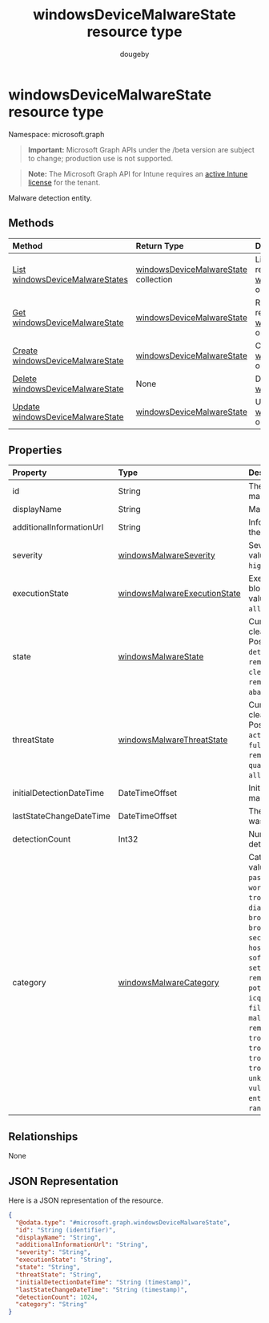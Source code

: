 ﻿---
title: "windowsDeviceMalwareState resource type"
description: "Malware detection entity."
author: "dougeby"
localization_priority: Normal
ms.prod: "intune"
doc_type: resourcePageType
---

# windowsDeviceMalwareState resource type

Namespace: microsoft.graph

> **Important:** Microsoft Graph APIs under the /beta version are subject to change; production use is not supported.

> **Note:** The Microsoft Graph API for Intune requires an [active Intune license](https://go.microsoft.com/fwlink/?linkid=839381) for the tenant.

Malware detection entity.

## Methods

| Method                                                                                        | Return Type                                                                                      | Description                                                                                                                             |
| :-------------------------------------------------------------------------------------------- | :----------------------------------------------------------------------------------------------- | :-------------------------------------------------------------------------------------------------------------------------------------- |
| [List windowsDeviceMalwareStates](../api/intune-devices-windowsdevicemalwarestate-list.md)    | [windowsDeviceMalwareState](../resources/intune-devices-windowsdevicemalwarestate.md) collection | List properties and relationships of the [windowsDeviceMalwareState](../resources/intune-devices-windowsdevicemalwarestate.md) objects. |
| [Get windowsDeviceMalwareState](../api/intune-devices-windowsdevicemalwarestate-get.md)       | [windowsDeviceMalwareState](../resources/intune-devices-windowsdevicemalwarestate.md)            | Read properties and relationships of the [windowsDeviceMalwareState](../resources/intune-devices-windowsdevicemalwarestate.md) object.  |
| [Create windowsDeviceMalwareState](../api/intune-devices-windowsdevicemalwarestate-create.md) | [windowsDeviceMalwareState](../resources/intune-devices-windowsdevicemalwarestate.md)            | Create a new [windowsDeviceMalwareState](../resources/intune-devices-windowsdevicemalwarestate.md) object.                              |
| [Delete windowsDeviceMalwareState](../api/intune-devices-windowsdevicemalwarestate-delete.md) | None                                                                                             | Deletes a [windowsDeviceMalwareState](../resources/intune-devices-windowsdevicemalwarestate.md).                                        |
| [Update windowsDeviceMalwareState](../api/intune-devices-windowsdevicemalwarestate-update.md) | [windowsDeviceMalwareState](../resources/intune-devices-windowsdevicemalwarestate.md)            | Update the properties of a [windowsDeviceMalwareState](../resources/intune-devices-windowsdevicemalwarestate.md) object.                |

## Properties

| Property                 | Type                                                                                        | Description                                                                                                                                                                                                                                                                                                                                                                                                                                                                                                                                                                                                                                                                                                                                                                                                                                                                           |
| :----------------------- | :------------------------------------------------------------------------------------------ | :------------------------------------------------------------------------------------------------------------------------------------------------------------------------------------------------------------------------------------------------------------------------------------------------------------------------------------------------------------------------------------------------------------------------------------------------------------------------------------------------------------------------------------------------------------------------------------------------------------------------------------------------------------------------------------------------------------------------------------------------------------------------------------------------------------------------------------------------------------------------------------ |
| id                       | String                                                                                      | The unique Identifier. This is malware id.                                                                                                                                                                                                                                                                                                                                                                                                                                                                                                                                                                                                                                                                                                                                                                                                                                            |
| displayName              | String                                                                                      | Malware name                                                                                                                                                                                                                                                                                                                                                                                                                                                                                                                                                                                                                                                                                                                                                                                                                                                                          |
| additionalInformationUrl | String                                                                                      | Information URL to learn more about the malware                                                                                                                                                                                                                                                                                                                                                                                                                                                                                                                                                                                                                                                                                                                                                                                                                                       |
| severity                 | [windowsMalwareSeverity](../resources/intune-devices-windowsmalwareseverity.md)             | Severity of the malware. Possible values are: `unknown`, `low`, `moderate`, `high`, `severe`.                                                                                                                                                                                                                                                                                                                                                                                                                                                                                                                                                                                                                                                                                                                                                                                         |
| executionState           | [windowsMalwareExecutionState](../resources/intune-devices-windowsmalwareexecutionstate.md) | Execution status of the malware like blocked/executing etc. Possible values are: `unknown`, `blocked`, `allowed`, `running`, `notRunning`.                                                                                                                                                                                                                                                                                                                                                                                                                                                                                                                                                                                                                                                                                                                                            |
| state                    | [windowsMalwareState](../resources/intune-devices-windowsmalwarestate.md)                   | Current status of the malware like cleaned/quarantined/allowed etc. Possible values are: `unknown`, `detected`, `cleaned`, `quarantined`, `removed`, `allowed`, `blocked`, `cleanFailed`, `quarantineFailed`, `removeFailed`, `allowFailed`, `abandoned`, `blockFailed`.                                                                                                                                                                                                                                                                                                                                                                                                                                                                                                                                                                                                              |
| threatState              | [windowsMalwareThreatState](../resources/intune-devices-windowsmalwarethreatstate.md)       | Current status of the malware like cleaned/quarantined/allowed etc. Possible values are: `active`, `actionFailed`, `manualStepsRequired`, `fullScanRequired`, `rebootRequired`, `remediatedWithNonCriticalFailures`, `quarantined`, `removed`, `cleaned`, `allowed`, `noStatusCleared`.                                                                                                                                                                                                                                                                                                                                                                                                                                                                                                                                                                                               |
| initialDetectionDateTime | DateTimeOffset                                                                              | Initial detection datetime of the malware                                                                                                                                                                                                                                                                                                                                                                                                                                                                                                                                                                                                                                                                                                                                                                                                                                             |
| lastStateChangeDateTime  | DateTimeOffset                                                                              | The last time this particular threat was changed                                                                                                                                                                                                                                                                                                                                                                                                                                                                                                                                                                                                                                                                                                                                                                                                                                      |
| detectionCount           | Int32                                                                                       | Number of times the malware is detected                                                                                                                                                                                                                                                                                                                                                                                                                                                                                                                                                                                                                                                                                                                                                                                                                                               |
| category                 | [windowsMalwareCategory](../resources/intune-devices-windowsmalwarecategory.md)             | Category of the malware. Possible values are: `invalid`, `adware`, `spyware`, `passwordStealer`, `trojanDownloader`, `worm`, `backdoor`, `remoteAccessTrojan`, `trojan`, `emailFlooder`, `keylogger`, `dialer`, `monitoringSoftware`, `browserModifier`, `cookie`, `browserPlugin`, `aolExploit`, `nuker`, `securityDisabler`, `jokeProgram`, `hostileActiveXControl`, `softwareBundler`, `stealthNotifier`, `settingsModifier`, `toolBar`, `remoteControlSoftware`, `trojanFtp`, `potentialUnwantedSoftware`, `icqExploit`, `trojanTelnet`, `exploit`, `filesharingProgram`, `malwareCreationTool`, `remote_Control_Software`, `tool`, `trojanDenialOfService`, `trojanDropper`, `trojanMassMailer`, `trojanMonitoringSoftware`, `trojanProxyServer`, `virus`, `known`, `unknown`, `spp`, `behavior`, `vulnerability`, `policy`, `enterpriseUnwantedSoftware`, `ransom`, `hipsRule`. |

## Relationships

None

## JSON Representation

Here is a JSON representation of the resource.

<!-- {
  "blockType": "resource",
  "keyProperty": "id",
  "@odata.type": "microsoft.graph.windowsDeviceMalwareState"
}
-->

```json
{
  "@odata.type": "#microsoft.graph.windowsDeviceMalwareState",
  "id": "String (identifier)",
  "displayName": "String",
  "additionalInformationUrl": "String",
  "severity": "String",
  "executionState": "String",
  "state": "String",
  "threatState": "String",
  "initialDetectionDateTime": "String (timestamp)",
  "lastStateChangeDateTime": "String (timestamp)",
  "detectionCount": 1024,
  "category": "String"
}
```

